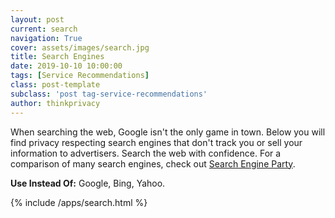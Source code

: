 ```yaml
---
layout: post
current: search
navigation: True
cover: assets/images/search.jpg
title: Search Engines
date: 2019-10-10 10:00:00
tags: [Service Recommendations]
class: post-template
subclass: 'post tag-service-recommendations'
author: thinkprivacy
---
```


When searching the web, Google isn't the only game in town. Below you will find privacy respecting search engines that don't track you or sell your information to advertisers. Search the web with confidence. For a comparison of many search engines, check out [Search Engine Party](https://searchengine.party/).

<p><strong>Use Instead Of:</strong> Google, Bing, Yahoo.</p>

{% include /apps/search.html %}